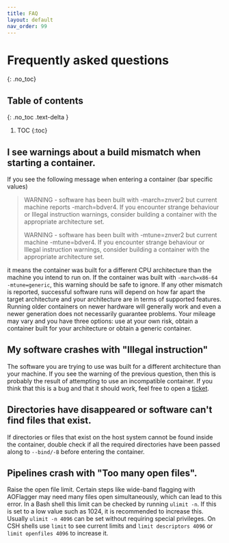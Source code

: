 ```yaml
---
title: FAQ
layout: default
nav_order: 99
---
```


# Frequently asked questions
{: .no_toc}

## Table of contents
{: .no_toc .text-delta }

1. TOC
{:toc}

## I see warnings about a build mismatch when starting a container.
If you see the following message when entering a container (bar specific values)

> WARNING - software has been built with -march=znver2 but current machine reports -march=bdver4.
> If you encounter strange behaviour or Illegal instruction warnings, consider building a container with the appropriate architecture set.
>
> WARNING - software has been built with -mtune=znver2 but current machine -mtune=bdver4.
> If you encounter strange behaviour or Illegal instruction warnings, consider building a container with the appropriate architecture set.

it means the container was built for a different CPU architecture than the machine you intend to run on. If the container was built with `-march=x86-64 -mtune=generic`, this warning should be safe to ignore. If any other mismatch is reported, successful software runs will depend on how far apart the target architecture and your architecture are in terms of supported features. Running older containers on newer hardware will generally work and even a newer generation does not necessarily guarantee problems. Your mileage may vary and you have three options: use at your own risk, obtain a container built for your architecture or obtain a generic container.

## My software crashes with "Illegal instruction"
The software you are trying to use was built for a different architecture than your machine. If you see the warning of the previous question, then this is probably the result of attempting to use an incompatible container. If you think that this is a bug and that it should work, feel free to open a [ticket](https://github.com/tikk3r/lofar-grid-hpccloud/issues).

## Directories have disappeared or software can't find files that exist.
If directories or files that exist on the host system cannot be found inside the container, double check if all the required directories have been passed along to `--bind/-B` before entering the container.

## Pipelines crash with "Too many open files".
Raise the open file limit. Certain steps like wide-band flagging with AOFlagger may need many files open simultaneously, which can lead to this error. In a Bash shell this limit can be checked by running `ulimit -n`. If this is set to a low value such as 1024, it is recommended to increase this. Usually `ulimit -n 4096` can be set without requiring special privileges. On CSH shells use `limit` to see current limits and `limit descriptors 4096` or `limit openfiles 4096` to increase it.